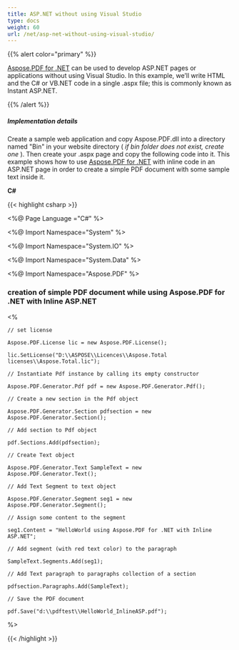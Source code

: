 ```yaml
---
title: ASP.NET without using Visual Studio
type: docs
weight: 60
url: /net/asp-net-without-using-visual-studio/
---
```


{{% alert color="primary" %}} 

[Aspose.PDF for .NET](/pdf/net/home-html/) can be used to develop ASP.NET pages or applications without using Visual Studio. In this example, we’ll write HTML and the C# or VB.NET code in a single .aspx file; this is commonly known as Instant ASP.NET.

{{% /alert %}} 
##### **Implementation details**
Create a sample web application and copy Aspose.PDF.dll into a directory named "Bin" in your website directory ( *if bin folder does not exist, create one* ). Then create your .aspx page and copy the following code into it. 
This example shows how to use [Aspose.PDF for .NET](/pdf/net/home-html/) with inline code in an ASP.NET page in order to create a simple PDF document with some sample text inside it.

**C#**

{{< highlight csharp >}}

 <%@ Page Language ="C#" %>

<%@ Import Namespace="System" %>

<%@ Import Namespace="System.IO" %>

<%@ Import Namespace="System.Data" %>

<%@ Import Namespace="Aspose.PDF" %>

<html>

<head>

<title> using Aspose.PDF for .NET with Inline ASP.NET</title>

</head>

<body>

<h3>creation of simple PDF document while using Aspose.PDF for .NET with Inline ASP.NET</h3>

<%

    // set license

    Aspose.PDF.License lic = new Aspose.PDF.License();

    lic.SetLicense("D:\\ASPOSE\\Licences\\Aspose.Total licenses\\Aspose.Total.lic");

    // Instantiate Pdf instance by calling its empty constructor

    Aspose.PDF.Generator.Pdf pdf = new Aspose.PDF.Generator.Pdf();

    // Create a new section in the Pdf object

    Aspose.PDF.Generator.Section pdfsection = new Aspose.PDF.Generator.Section();

    // Add section to Pdf object

    pdf.Sections.Add(pdfsection);

    // Create Text object

    Aspose.PDF.Generator.Text SampleText = new Aspose.PDF.Generator.Text();

    // Add Text Segment to text object

    Aspose.PDF.Generator.Segment seg1 = new Aspose.PDF.Generator.Segment();

    // Assign some content to the segment

    seg1.Content = "HelloWorld using Aspose.PDF for .NET with Inline ASP.NET";

    // Add segment (with red text color) to the paragraph

    SampleText.Segments.Add(seg1);

    // Add Text paragraph to paragraphs collection of a section

    pdfsection.Paragraphs.Add(SampleText);

    // Save the PDF document

    pdf.Save("d:\\pdftest\\HelloWorld_InlineASP.pdf");

%>

</body>

</html>

{{< /highlight >}}

